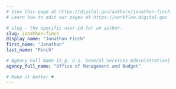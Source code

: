 ```yaml
---
# View this page at https://digital.gov/authors/jonathan-finch
# Learn how to edit our pages at https://workflow.digital.gov

# slug — the specific user-id for an author.
slug: jonathan-finch
display_name: "Jonathan Finch"
first_name: "Jonathan"
last_name: "Finch"

# Agency Full Name [e.g. U.S. General Services Administration]
agency_full_name: "Office of Management and Budget"

# Make it better ♥
---
```

